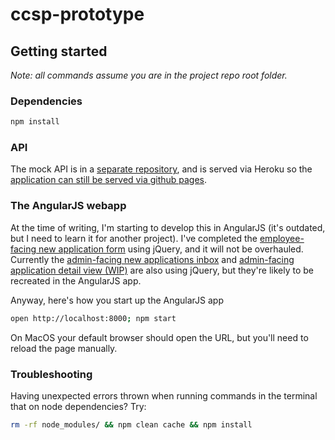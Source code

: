 # ccsp-prototype

## Getting started

_Note: all commands assume you are in the project repo root folder._

### Dependencies

```bash
npm install
```

### API

The mock API is in a [separate repository](https://github.mit.edu/jandw/ccsp-api), and is served via Heroku so the [application can still be served via github pages](https://github.mit.edu/pages/jandw/ccsp-experiment/).

### The AngularJS webapp

At the time of writing, I'm starting to develop this in AngularJS (it's outdated, but I need to learn it for another project). I've completed the [employee-facing new application form](https://github.mit.edu/jandw/ccsp-experiment/blob/b649b573de8bf97e7938c4ee75bdd545eae3286d/new-application.html) using jQuery, and it will not be overhauled. Currently the [admin-facing new applications inbox](https://github.mit.edu/jandw/ccsp-experiment/blob/b649b573de8bf97e7938c4ee75bdd545eae3286d/admin-inbox.html) and [admin-facing application detail view (WIP)](https://github.mit.edu/jandw/ccsp-experiment/blob/b649b573de8bf97e7938c4ee75bdd545eae3286d/admin-application.html) are also using jQuery, but they're likely to be recreated in the AngularJS app.

Anyway, here's how you start up the AngularJS app

```bash
open http://localhost:8000; npm start
```
On MacOS your default browser should open the URL, but you'll need to reload the page manually.

### Troubleshooting

Having unexpected errors thrown when running commands in the terminal that on node dependencies?
Try:

```bash
rm -rf node_modules/ && npm clean cache && npm install
```
